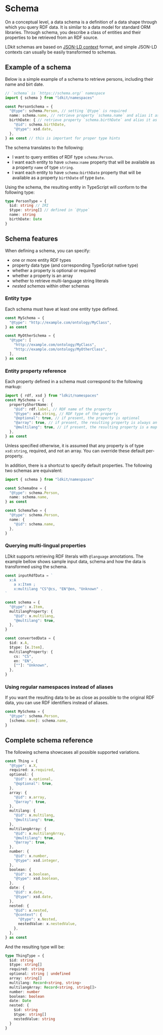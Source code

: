 # Schema

On a conceptual level, a data schema is a definition of a data shape through
which you query RDF data. It is similar to a data model for standard ORM
libraries. Through schema, you describe a class of entities and their properties
to be retrieved from an RDF source.

LDkit schemas are based on
[JSON-LD context](https://json-ld.org/spec/latest/json-ld/) format, and simple
JSON-LD contexts can usually be easily transformed to schemas.

## Example of a schema

Below is a simple example of a schema to retrieve persons, including their name
and birt date.

```ts
// `schema` is `https://schema.org/` namespace
import { schema } from "ldkit/namespaces"

const PersonSchema = {
  "@type": schema.Person, // setting `@type` is required
  name: schema.name, // retrieve property `schema.name` and alias it as `name`
  birthDate: { // retrieve property `schema.birthDate` and alias it as `birthDate`
    "@id": schema.birthDate,
    "@type": xsd.date,
  },
} as const // this is important for proper type hints
```

The schema translates to the following:

- I want to query entities of RDF type `schema:Person`.
- I want each entity to have `schema:name` property that will be available as a
  property `name` of type `string`.
- I want each entity to have `schema:birthDate` property that will be available
  as a property `birthDate` of type `Date`.

Using the schema, the resulting entity in TypeScript will conform to the
following type:

```ts
type PersonType = {
  $id: string // IRI
  $type: string[] // defined in `@type`
  name: string
  birthDate: Date
}
```

## Schema features

When defining a schema, you can specify:

- one or more entity RDF types
- property data type (and corresponding TypeScript native type)
- whether a property is optional or required
- whether a property is an array
- whether to retrieve multi-language string literals
- _nested schemas_ within other schemas

### Entity type

Each schema must have at least one entity type defined.

```ts
const MySchema = {
  "@type": "http://example.com/ontology/MyClass",
} as const

const MyOtherSchema = {
  "@type": [
    "http://example.com/ontology/MyClass",
    "http://example.com/ontology/MyOtherClass",
  ],
} as const
```

### Entity property reference

Each property defined in a schema must correspond to the following markup:

```ts
import { rdf, xsd } from "ldkit/namespaces"
const MySchema = {
  propertyShortName: {
    "@id": rdf.label, // RDF name of the property
    "@type": xsd.string, // RDF type of the property
    "@optional": true, // if present, the property is optional
    "@array": true, // if present, the resulting property is always an array
    "@multilang": true, // if present, the resulting property is a map of languages and literals
  },
} as const
```

Unless specified otherwise, it is assumed that any property is of type
`xsd:string`, required, and not an array. You can override these default
per-property.

In addition, there is a shortcut to specify default properties. The following
two schemas are equivalent:

```ts
import { schema } from "ldkit/namespaces"

const SchemaOne = {
  "@type": schema.Person,
  name: schema.name,
} as const

const SchemaTwo = {
  "@type": schema.Person,
  name: {
    "@id": schema.name,
  },
}
```

### Querying multi-lingual properties

LDkit supports retrieving RDF literals with `@language` annotations. The example
bellow shows sample input data, schema and how the data is transformed using the
schema.

```ts
const inputRdfData = `
  x:A
    a x:Item ;
    x:multilang "CS"@cs, "EN"@en, "Unknown" .
`

const schema = {
  "@type": x.Item,
  multilangProperty: {
    "@id": x.multilang,
    "@multilang": true,
  },
}

const convertedData = {
  $id: x.A,
  $type: [x.Item],
  multilangProperty: {
    cs: "CS",
    en: "EN",
    [""]: "Unknown",
  },
}
```

### Using regular namespaces instead of aliases

If you want the resulting data to be as close as possible to the original RDF
data, you can use RDF identifiers instead of aliases.

```ts
const MySchema = {
  "@type": schema.Person,
  [schema.name]: schema.name,
}
```

## Complete schema reference

The following schema showcases all possible supported variations.

```ts
const Thing = {
  "@type": x.X,
  required: x.required,
  optional: {
    "@id": x.optional,
    "@optional": true,
  },
  array: {
    "@id": x.array,
    "@array": true,
  },
  multilang: {
    "@id": x.multilang,
    "@multilang": true,
  },
  multilangArray: {
    "@id": x.multilangArray,
    "@multilang": true,
    "@array": true,
  },
  number: {
    "@id": x.number,
    "@type": xsd.integer,
  },
  boolean: {
    "@id": x.boolean,
    "@type": xsd.boolean,
  },
  date: {
    "@id": x.date,
    "@type": xsd.date,
  },
  nested: {
    "@id": x.nested,
    "@context": {
      "@type": x.Nested,
      nestedValue: x.nestedValue,
    },
  },
} as const
```

And the resulting type will be:

```ts
type ThingType = {
  $id: string
  $type: string[]
  required: string
  optional: string | undefined
  array: string[]
  multilang: Record<string, string>
  multilangArray: Record<string, string[]>
  number: number
  boolean: boolean
  date: Date
  nested: {
    $id: string
    $type: string[]
    nestedValue: string
  }
}
```
